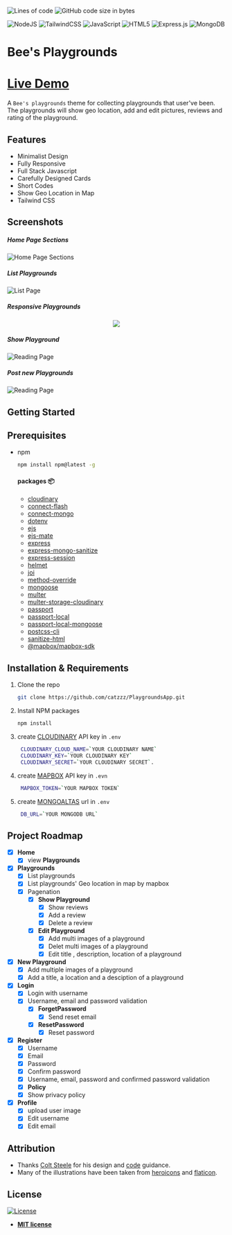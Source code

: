 ![Lines of code](https://img.shields.io/tokei/lines/github/catzzz/PlaygroundsApp)
![GitHub code size in bytes](https://img.shields.io/github/languages/code-size/catzzz/PlaygroundsApp)

![NodeJS](https://img.shields.io/badge/node.js-%2343853D.svg?style=for-the-badge&logo=node.js&logoColor=white)
![TailwindCSS](https://img.shields.io/badge/tailwindcss-%2338B2AC.svg?style=for-the-badge&logo=tailwind-css&logoColor=white)
![JavaScript](https://img.shields.io/badge/javascript-%23323330.svg?style=for-the-badge&logo=javascript&logoColor=%23F7DF1E)
![HTML5](https://img.shields.io/badge/html5-%23E34F26.svg?style=for-the-badge&logo=html5&logoColor=white)
![Express.js](https://img.shields.io/badge/express.js-%23404d59.svg?style=for-the-badge&logo=express&logoColor=%2361DAFB)
![MongoDB](https://img.shields.io/badge/MongoDB-%234ea94b.svg?style=for-the-badge&logo=mongodb&logoColor=white)
# Bee's Playgrounds

# [Live Demo](https://young-basin-40954.herokuapp.com/)

A `Bee's playgrounds` theme for collecting playgrounds that user've been. The playgrounds will show geo location, add and edit pictures, reviews and rating of the playground.


## Features

- Minimalist Design
- Fully Responsive
- Full Stack Javascript
- Carefully Designed Cards
- Short Codes
- Show Geo Location in Map
- Tailwind CSS

## Screenshots


##### Home Page Sections

![Home Page Sections](/screenshots/home.png)

##### List Playgrounds

![List Page](/screenshots/playgrounds.png)

##### Responsive Playgrounds

<p align="center">
  <img src="/screenshots/responsive.png" />
</p>

##### Show Playground

![Reading Page](/screenshots/showPlaygrounds.png)


##### Post new Playgrounds

![Reading Page](/screenshots/NewPlayground.png)

<!-- GETTING STARTED -->
## Getting Started

## Prerequisites

* npm

  ```sh
  npm install npm@latest -g
  ```

  #### packages 📦
  - [cloudinary](https://www.npmjs.com/package/cloudinary)
  - [connect-flash](https://www.npmjs.com/package/connect-flash)
  - [connect-mongo](https://www.npmjs.com/package/connect-mongo)
  - [dotenv](https://www.npmjs.com/package/dotenv)
  - [ejs](https://www.npmjs.com/package/ejs)
  - [ejs-mate](https://www.npmjs.com/package/ejs-mate)
  - [express](https://www.npmjs.com/package/express)
  - [express-mongo-sanitize](express-mongo-sanitize)
  - [express-session](https://www.npmjs.com/package/express-session)
  - [helmet](https://www.npmjs.com/package/helmet)
  - [joi](https://www.npmjs.com/package/joi)
  - [method-override](https://www.npmjs.com/package/method-override)
  - [mongoose](https://www.npmjs.com/package/mongoose)
  - [multer](https://www.npmjs.com/package/multer)
  - [multer-storage-cloudinary](https://www.npmjs.com/package/multer-storage-cloudinary)
  - [passport](https://www.npmjs.com/package/passport)
  - [passport-local](https://www.npmjs.com/package/passport-local)
  - [passport-local-mongoose](https://www.npmjs.com/package/passport-local-mongoose)
  - [postcss-cli](https://www.npmjs.com/package/postcss-cli)
  - [sanitize-html](https://www.npmjs.com/package/sanitize-html)
  - [@mapbox/mapbox-sdk](https://www.npmjs.com/package/@mapbox/mapbox-sdk)

## Installation & Requirements 

1. Clone the repo
   ```sh
   git clone https://github.com/catzzz/PlaygroundsApp.git
   ```

2. Install NPM packages
   ```sh
   npm install
   ```

3. create [CLOUDINARY](https://cloudinary.com/) API key in `.env`
   ```sh
    CLOUDINARY_CLOUD_NAME=`YOUR CLOUDINARY NAME`
    CLOUDINARY_KEY=`YOUR CLOUDINARY KEY`
    CLOUDINARY_SECRET=`YOUR CLOUDINARY SECRET`.
   ```

4. create [MAPBOX](https://www.mapbox.com/) API key in `.evn`
   ```sh
    MAPBOX_TOKEN=`YOUR MAPBOX TOKEN`
   ```  

5. create [MONGOALTAS](https://www.mongodb.com/cloud/atlas) url in `.env`

   ```sh
    DB_URL=`YOUR MONGODB URL`
   ```



## Project Roadmap

- [x] **Home**
  - [x] view **Playgrounds**

- [x] **Playgrounds**
  - [x] List playgrounds
  - [x] List playgrounds' Geo location in map by mapbox
  - [x] Pagenation
    - [x] **Show Playground**
      - [x] Show reviews
      - [x] Add a review
      - [x] Delete a review
    - [x] **Edit Playground**
      - [x] Add multi images of a playground
      - [x] Delet multi images of a playground
      - [x] Edit title , description, location of a playground

- [x] **New Playground**
  - [x] Add multiple images of a playground
  - [x] Add a title, a location and a desciption of a playground

- [x] **Login**
  - [x] Login with username
  - [x] Username, email and password validation
    - [x] **ForgetPassword**
      - [x] Send reset email
    - [x] **ResetPassword**
      - [x] Reset password
- [x] **Register**
  - [x] Username
  - [x] Email
  - [x] Password
  - [x] Confirm password
  - [x] Username, email, password and confirmed password validation
  - [x]  **Policy**
    - [x] Show privacy policy

- [x] **Profile**
  - [x] upload user image
  - [x] Edit username
  - [x] Edit email

## Attribution

- Thanks [Colt Steele](https://github.com/Colt) for his design and [code](https://github.com/Colt/YelpCamp/tree/3ef5c4ca6aae9243b28167db3c3fb0665c3ea46a) guidance.
- Many of the illustrations have been taken from [heroicons](https://heroicons.com/) and [flaticon](https://www.flaticon.com/free-icon/playground_2334133).

## License
[![License](http://img.shields.io/:license-mit-blue.svg?style=flat-square)](http://badges.mit-license.org)

- **[MIT license](http://opensource.org/licenses/mit-license.php)**